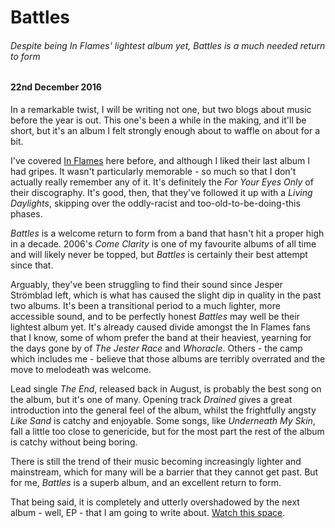 # Battles

###### Despite being In Flames' lightest album yet, Battles is a much needed return to form

#### 22nd December 2016

In a remarkable twist, I will be writing not one, but two blogs about music before the year is out. This one's been a while in the making, and it'll be short, but it's an album I felt strongly enough about to waffle on about for a bit.

I've covered [In Flames](/blog/siren-charms) here before, and although I liked their last album I had gripes. It wasn't particularly memorable - so much so that I don't actually really remember any of it. It's definitely the *For Your Eyes Only* of their discography. It's good, then, that they've followed it up with a *Living Daylights*, skipping over the oddly-racist and too-old-to-be-doing-this phases.

*Battles* is a welcome return to form from a band that hasn't hit a proper high in a decade. 2006's *Come Clarity* is one of my favourite albums of all time and will likely never be topped, but *Battles* is certainly their best attempt since that.

Arguably, they've been struggling to find their sound since Jesper Strömblad left, which is what has caused the slight dip in quality in the past two albums. It's been a transitional period to a much lighter, more accessible sound, and to be perfectly honest *Battles* may well be their lightest album yet. It's already caused divide amongst the In Flames fans that I know, some of whom prefer the band at their heaviest, yearning for the days gone by of *The Jester Race* and *Whoracle*. Others - the camp which includes me - believe that those albums are terribly overrated and the move to melodeath was welcome.

Lead single *The End*, released back in August, is probably the best song on the album, but it's one of many. Opening track *Drained* gives a great introduction into the general feel of the album, whilst the frightfully angsty *Like Sand* is catchy and enjoyable. Some songs, like *Underneath My Skin*, fall a little too close to genericide, but for the most part the rest of the album is catchy without being boring.

There is still the trend of their music becoming increasingly lighter and mainstream, which for many will be a barrier that they cannot get past. But for me, *Battles* is a superb album, and an excellent return to form.

That being said, it is completely and utterly overshadowed by the next album - well, EP - that I am going to write about. [Watch this space](/blog/not-the-actual-events).